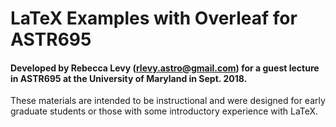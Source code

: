 # LaTeX Examples with Overleaf for ASTR695
#### Developed by Rebecca Levy (rlevy.astro@gmail.com) for a guest lecture in ASTR695 at the University of Maryland in Sept. 2018.

These materials are intended to be instructional and were designed for early graduate students or those with some introductory experience with LaTeX. 
